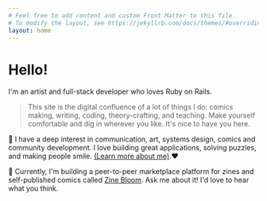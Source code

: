 ```yaml
---
# Feel free to add content and custom Front Matter to this file.
# To modify the layout, see https://jekyllrb.com/docs/themes/#overriding-theme-defaults
layout: home
---
```

<h1>Hello!</h1>

 I'm an artist and full-stack developer who loves Ruby on Rails.

>This site is the digital confluence of a lot of things I do: comics making, writing, coding, theory-crafting, and teaching. Make yourself comfortable and dig in wherever you like. It's nice to have you here.

🧠 I have a deep interest in communication, art, systems design, comics and community development. I love building great applications, solving puzzles, and making people smile. [(Learn more about me)](/about).❤️

🌼 Currently, I'm building a peer-to-peer marketplace platform for zines and self-published comics called [Zine Bloom](https://zinebloom.com/). Ask me about it! I'd love to hear what you think.


